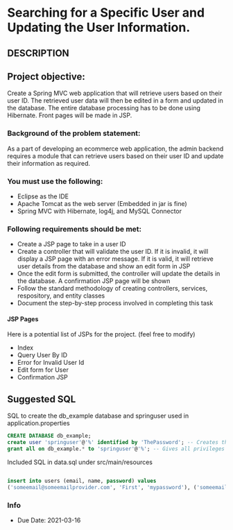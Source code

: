 # Searching for a Specific User and Updating the User Information.
## DESCRIPTION

## Project objective:

Create a Spring MVC web application that will retrieve users based on their user ID. The retrieved user data will then be edited in a form and updated in the database. The entire database processing has to be done using Hibernate. Front pages will be made in JSP.

### Background of the problem statement:


As a part of developing an ecommerce web application, the admin backend requires a module that can retrieve users based on their user ID and update their information as required.


### You must use the following:


 *  Eclipse as the IDE
 *  Apache Tomcat as the web server (Embedded in jar is fine)
 *  Spring MVC with Hibernate, log4j, and MySQL Connector



### Following requirements should be met:

 *  Create a JSP page to take in a user ID
 *  Create a controller that will validate the user ID. If it is invalid, it will display a JSP page with an error message. If it is valid, it will retrieve user details from the database and show an edit form in JSP
 *  Once the edit form is submitted, the controller will update the details in the database. A confirmation JSP page will be shown
 *  Follow the standard methodology of creating controllers, services, respository, and entity classes
 *  Document the step-by-step process involved in completing this task

#### JSP Pages

Here is a potential list of JSPs for the project. (feel free to modify)

 * Index
 * Query User By ID
 * Error for Invalid User Id
 * Edit form for User
 * Confirmation JSP

 ## Suggested SQL

SQL to create the db_example database and springuser used in application.properties

 ```sql
 CREATE DATABASE db_example;
 create user 'springuser'@'%' identified by 'ThePassword'; -- Creates the user springuser
 grant all on db_example.* to 'springuser'@'%'; -- Gives all privileges to the new user on the newly created database
 ```

Included SQL in data.sql under src/main/resources

 ```sql

 insert into users (email, name, password) values
 ('someemail@someemailprovider.com', 'First', 'mypassword'), ('someemail@someemailprovider.com', 'Second', 'mypassword2'), ('sample1@email.com', 'sample_name1', 'password1'),('sample2@email.com', 'sample_name1', 'password2');
 ```

### Info

 * Due Date: 2021-03-16
